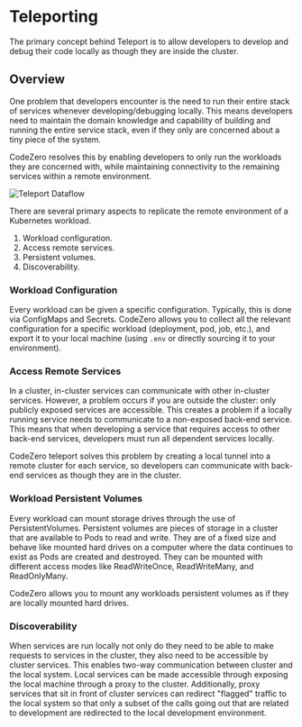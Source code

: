 # Teleporting

The primary concept behind Teleport is to allow developers to develop and debug their code locally as though they are inside the cluster.

## Overview

One problem that developers encounter is the need to run their entire stack of services whenever developing/debugging locally. This means developers need to maintain the domain knowledge and capability of building and running the entire service stack, even if they only are concerned about a tiny piece of the system.

CodeZero resolves this by enabling developers to only run the workloads they are concerned with, while maintaining connectivity to the remaining services within a remote environment.

![Teleport Dataflow](https://cdn.builder.io/api/v1/file/assets/e889f09fd60f4c0ea34d2538e0096f38/560ae2f5b17348c4a90f82f99d5ecf51)

There are several primary aspects to replicate the remote environment of a Kubernetes workload.

1. Workload configuration.
2. Access remote services.
3. Persistent volumes.
4. Discoverability.

### Workload Configuration

Every workload can be given a specific configuration. Typically, this is done via ConfigMaps and Secrets. CodeZero allows you to collect all the relevant configuration for a specific workload (deployment, pod, job, etc.), and export it to your local machine (using `.env` or directly sourcing it to your environment).

### Access Remote Services

In a cluster, in-cluster services can communicate with other in-cluster services. However, a problem occurs if you are outside the cluster: only publicly exposed services are accessible. This creates a problem if a locally running service needs to communicate to a non-exposed back-end service. This means that when developing a service that requires access to other back-end services, developers must run all dependent services locally.

CodeZero teleport solves this problem by creating a local tunnel into a remote cluster for each service, so developers can communicate with back-end services as though they are in the cluster.

### Workload Persistent Volumes

Every workload can mount storage drives through the use of PersistentVolumes. Persistent volumes are pieces of storage in a cluster that are available to Pods to read and write. They are of a fixed size and behave like mounted hard drives on a computer where the data continues to exist as Pods are created and destroyed. They can be mounted with different access modes like ReadWriteOnce, ReadWriteMany, and ReadOnlyMany.

CodeZero allows you to mount any workloads persistent volumes as if they are locally mounted hard drives.

### Discoverability

When services are run locally not only do they need to be able to make requests to services in the cluster, they also need to be accessible by cluster services. This enables two-way communication between cluster and the local system. Local services can be made accessible through exposing the local machine through a proxy to the cluster. Additionally, proxy services that sit in front of cluster services can redirect "flagged" traffic to the local system so that only a subset of the calls going out that are related to development are redirected to the local development environment.
